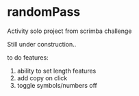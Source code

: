 # randomPass
Activity solo project from scrimba challenge

Still under construction..

to do features:
1. ability to set length features
2. add copy on click
3. toggle symbols/numbers off
